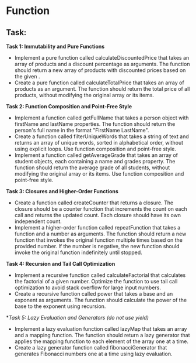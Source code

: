 # Function
## Task:

**Task 1: Immutability and Pure Functions**
- Implement a pure function called calculateDiscountedPrice that takes an array of products and a discount percentage as arguments. The function should return a new array of products with discounted prices based on the given .
- Create a pure function called calculateTotalPrice that takes an array of products as an argument. The function should return the total price of all products, without modifying the original array or its items.<br>

**Task 2: Function Composition and Point-Free Style**
- Implement a function called getFullName that takes a person object with firstName and lastName properties. The function should return the person's full name in the format "FirstName LastName".
- Create a function called filterUniqueWords that takes a string of text and returns an array of unique words, sorted in alphabetical order, without using explicit loops. Use function composition and point-free style.
- Implement a function called getAverageGrade that takes an array of student objects, each containing a name and grades property. The function should return the average grade of all students, without modifying the original array or its items. Use function composition and point-free style.<br>

**Task 3: Closures and Higher-Order Functions** 
- Create a function called createCounter that returns a closure. The closure should be a counter function that increments the count on each call and returns the updated count. Each closure should have its own independent count.
- Implement a higher-order function called repeatFunction that takes a function and a number as arguments. The function should return a new function that invokes the original function multiple times based on the provided number. If the number is negative, the new function should invoke the original function indefinitely until stopped.<br>

**Task 4: Recursion and Tail Call Optimization** 
- Implement a recursive function called calculateFactorial that calculates the factorial of a given number. Optimize the function to use tail call optimization to avoid stack overflow for large input numbers.
- Create a recursive function called power that takes a base and an exponent as arguments. The function should calculate the power of the base to the exponent using recursion.<br>

**Task 5: Lazy Evaluation and Generators (*do not use yield)**
- Implement a lazy evaluation function called lazyMap that takes an array and a mapping function. The function should return a lazy generator that applies the mapping function to each element of the array one at a time.
- Create a lazy generator function called fibonacciGenerator that generates Fibonacci numbers one at a time using lazy evaluation.<br>
